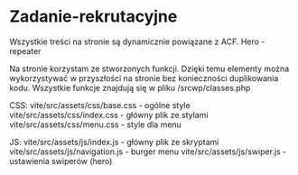 # Zadanie-rekrutacyjne

Wszystkie treści na stronie są dynamicznie powiązane z ACF. 
Hero - repeater 

Na stronie korzystam ze stworzonych funkcji. Dzięki temu elementy można wykorzystywać w przyszłości na stronie bez konieczności duplikowania kodu. Wszystkie funkcje znajdują się w pliku /srcwp/classes.php

CSS:
vite/src/assets/css/base.css - ogólne style <br>
vite/src/assets/css/index.css - główny plik ze stylami <br>
vite/src/assets/css/menu.css - style dla menu

JS:
vite/src/assets/js/index.js - główny plik ze skryptami
vite/src/assets/js/navigation.js - burger menu
vite/src/assets/js/swiper.js - ustawienia swiperów (hero)

